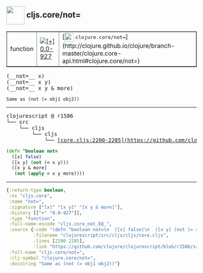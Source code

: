 ## <img width="48px" valign="middle" src="http://i.imgur.com/Hi20huC.png"> cljs.core/not=

 <table border="1">
<tr>
<td>function</td>
<td><a href="https://github.com/cljsinfo/api-refs/tree/0.0-927"><img valign="middle" alt="[+] 0.0-927" src="https://img.shields.io/badge/+-0.0--927-lightgrey.svg"></a> </td>
<td>
[<img height="24px" valign="middle" src="http://i.imgur.com/1GjPKvB.png"> <samp>clojure.core/not=</samp>](http://clojure.github.io/clojure/branch-master/clojure.core-api.html#clojure.core/not=)
</td>
</tr>
</table>

 <samp>
(__not=__ x)<br>
(__not=__ x y)<br>
(__not=__ x y & more)<br>
</samp>

```
Same as (not (= obj1 obj2))
```

---

 <pre>
clojurescript @ r1586
└── src
    └── cljs
        └── cljs
            └── <ins>[core.cljs:2200-2205](https://github.com/clojure/clojurescript/blob/r1586/src/cljs/cljs/core.cljs#L2200-L2205)</ins>
</pre>

```clj
(defn ^boolean not=
  ([x] false)
  ([x y] (not (= x y)))
  ([x y & more]
   (not (apply = x y more))))
```


---

```clj
{:return-type boolean,
 :ns "cljs.core",
 :name "not=",
 :signature ["[x]" "[x y]" "[x y & more]"],
 :history [["+" "0.0-927"]],
 :type "function",
 :full-name-encode "cljs.core_not_EQ_",
 :source {:code "(defn ^boolean not=\n  ([x] false)\n  ([x y] (not (= x y)))\n  ([x y & more]\n   (not (apply = x y more))))",
          :filename "clojurescript/src/cljs/cljs/core.cljs",
          :lines [2200 2205],
          :link "https://github.com/clojure/clojurescript/blob/r1586/src/cljs/cljs/core.cljs#L2200-L2205"},
 :full-name "cljs.core/not=",
 :clj-symbol "clojure.core/not=",
 :docstring "Same as (not (= obj1 obj2))"}

```
